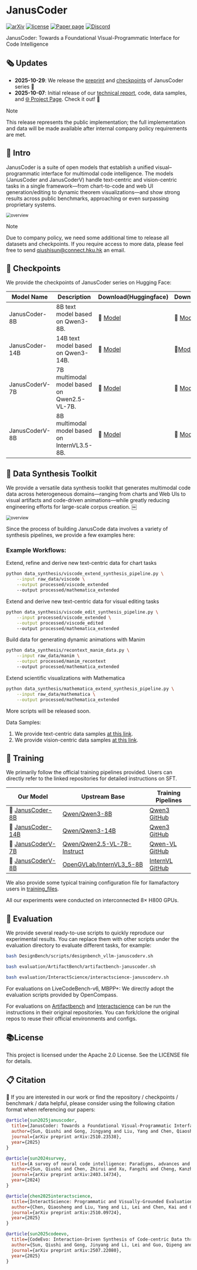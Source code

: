 # JanusCoder
[![arXiv](https://img.shields.io/badge/arXiv-2510.23538-b31b1b.svg)](http://arxiv.org/abs/2510.23538) 
[![license](./assets/license.svg)](./LICENSE)
[![Paper page](https://huggingface.co/datasets/huggingface/badges/resolve/main/paper-page-sm.svg)](./JanusCoder_technical_report.pdf)
[![Discord](https://img.shields.io/discord/1222168244673314847?logo=discord&style=flat)](https://discord.com/invite/xa29JuW87d)
<!-- [![Generic badge](https://img.shields.io/badge/WeChat-机器之心-green.svg?logo=wechat)](https://mp.weixin.qq.com/s/naVskQ9btJFkoUyyQVr7zA) -->
<!-- [![🌐 Website](https://img.shields.io/badge/Website-🌐-informational)](https://qiushisun.github.io/ScienceBoard-Home/) -->
<!-- <a href = "https://zhuanlan.zhihu.com/p/1914038712540574158"><img src="https://img.shields.io/badge/-%E7%9F%A5%E4%B9%8E-%232f6be0" target="_blank"></a> -->

JanusCoder: Towards a Foundational Visual-Programmatic Interface for Code Intelligence

## 🗞️ Updates

- **2025-10-29**: We release the  [preprint](http://arxiv.org/abs/2510.23538) and [checkpoints](https://huggingface.co/collections/internlm/januscoder) of JanusCoder series 🤗
- **2025-10-07**: Initial release of our [technical report](./JanusCoder_technical_report.pdf), code, data samples, and [🌐 Project Page](https://qiushisun.github.io/ScienceBoard-Home/). Check it out! 🚀

> [!NOTE]  
This release represents the public implementation; the full implementation and data will be made available after internal company policy requirements are met.

## 📑 Intro

JanusCoder is a suite of open models that establish a unified visual–programmatic interface for multimodal code intelligence. The models (JanusCoder and JanusCoderV) handle text-centric and vision-centric tasks in a single framework—from chart-to-code and web UI generation/editing to dynamic theorem visualizations—and show strong results across public benchmarks, approaching or even surpassing proprietary systems.

<img src="./assets/januscoder_overview.png" alt="overview" style="zoom:80%;" />



> [!NOTE]  
> Due to company policy, we need some additional time to release all datasets and checkpoints. If you require access to more data, please feel free to send qiushisun@connect.hku.hk an email.

## 🤗 Checkpoints

We provide the checkpoints of JanusCoder series on Hugging Face:

| Model Name          | Description                                  | Download(Huggingface)                      | Download(ModelScope)    | 
| ------------------- | -------------------------------------------- | ---------------------------------------------------------- | ---------------------------------------------------------- |
| JanusCoder-8B | 8B text model based on Qwen3-8B.             | 🤗 [Model](https://huggingface.co/internlm/JanusCoder-8B)  | 🤖 [Model](https://www.modelscope.cn/models/Shanghai_AI_Laboratory/JanusCoder-8B)  |
| JanusCoder-14B      | 14B text model based on Qwen3-14B.           | 🤗 [Model](https://huggingface.co/internlm/JanusCoder-14B) | 🤖[Model](https://www.modelscope.cn/models/Shanghai_AI_Laboratory/JanusCoder-14B) |
| JanusCoderV-7B      | 7B multimodal model based on Qwen2.5-VL-7B.  | 🤗 [Model](https://huggingface.co/internlm/JanusCoderV-7B) | 🤖 [Model](https://www.modelscope.cn/models/Shanghai_AI_Laboratory/JanusCoderV-7B) |
| JanusCoderV-8B      | 8B multimodal model based on InternVL3.5-8B. | 🤗 [Model](https://huggingface.co/internlm/JanusCoderV-8B) | 🤖 [Model](https://www.modelscope.cn/models/Shanghai_AI_Laboratory/JanusCoderV-8B) |


## 📑 Data Synthesis Toolkit

We provide a versatile data synthesis toolkit that generates multimodal code data across heterogeneous domains—ranging from charts and Web UIs to visual artifacts and code-driven animations—while greatly reducing engineering efforts for large-scale corpus creation. ￼


<img src="./assets/januscoder_data_toolkit.png" alt="overview" style="zoom:80%;" />


Since the process of building JanusCode data involves a variety of synthesis pipelines, we provide a few examples here:

### Example Workflows:

Extend, refine and derive new text-centric data for chart tasks
   
```bash
python data_synthesis/viscode_extend_synthesis_pipeline.py \
    --input raw_data/viscode \
    --output processed/viscode_extended
    --output processed/mathematica_extended
```

Extend and derive new text-centric data for visual editing tasks

```bash
python data_synthesis/viscode_edit_synthesis_pipeline.py \
    --input processed/viscode_extended \
    --output processed/viscode_edited
    --output processed/mathematica_extended
```

Build data for generating dynamic animations with Manim


```bash
python data_synthesis/recontext_manim_data.py \
    --input raw_data/manim \
    --output processed/manim_recontext
    --output processed/mathematica_extended
```

Extend scientific visualizations with Mathematica

```bash
python data_synthesis/mathematica_extend_synthesis_pipeline.py \
    --input raw_data/mathematica \
    --output processed/mathematica_extended
```

More scripts will be released soon.

Data Samples:
1. We provide text-centric data samples [at this link](https://drive.google.com/file/d/1dSxNf-co4LGh93NoiUgWKdbcf8Mo_VWG/view?usp=sharing).
2. We provide vision-centric data samples [at this link](https://drive.google.com/file/d/1dSxNf-co4LGh93NoiUgWKdbcf8Mo_VWG/view?usp=sharing).


## 🧪 Training
We primarily follow the official training pipelines provided. Users can directly refer to the linked repositories for detailed instructions on SFT.

| Our Model        | Upstream Base | Training Pipelines |
|-------------------|---------------|----------------------------------|
| 🤗 [JanusCoder-8B](https://huggingface.co/internlm/JanusCoder-8B)     | [Qwen/Qwen3-8B](https://huggingface.co/Qwen/Qwen3-8B) | [Qwen3 GitHub](https://github.com/QwenLM/Qwen) |
| 🤗 [JanusCoder-14B](https://huggingface.co/internlm/JanusCoder-14B)    | [Qwen/Qwen3-14B](https://huggingface.co/Qwen/Qwen3-14B) | [Qwen3 GitHub](https://github.com/QwenLM/Qwen) |
| 🤗 [JanusCoderV-7B](https://huggingface.co/internlm/JanusCoderV-7B)    | [Qwen/Qwen2.5-VL-7B-Instruct](https://huggingface.co/Qwen/Qwen2.5-VL-7B-Instruct) | [Qwen-VL GitHub](https://github.com/QwenLM/Qwen-VL) |
| 🤗 [JanusCoderV-8B](https://huggingface.co/internlm/JanusCoderV-8B)    | [OpenGVLab/InternVL3_5-8B](https://huggingface.co/OpenGVLab/InternVL3_5-8B) | [InternVL GitHub](https://github.com/OpenGVLab/InternVL) |

We also provide some typical training configuration file for llamafactory users in [training_files](./training_files/).

All our experiments were conducted on interconnected 8× H800 GPUs.

## 📏 Evaluation


We provide several ready-to-use scripts to quickly reproduce our experimental results. You can replace them with other scripts under the evaluation directory to evaluate different tasks, for example:

```bash
bash DesignBench/scripts/designbench_vllm-januscoderv.sh
```

```bash
bash evaluation/ArtifactBench/artifactbench-januscoder.sh
```

```bash
bash evaluation/InteractScience/interactscience-januscoderv.sh
```

For evaluations on LiveCodeBench-v6, MBPP+: We directly adopt the evaluation scripts provided by OpenCompass.

For evaluations on [Artifactbench](https://github.com/Tencent-Hunyuan/ArtifactsBenchmark) and [Interactscience](https://github.com/open-compass/InteractScience) can be run the instructions in their original repositories. You can fork/clone the original repos to reuse their official environments and configs.


## 📚License
This project is licensed under the Apache 2.0 License. See the LICENSE file for details.

## 📋 Citation
🫶  If you are interested in our work or find the repository / checkpoints / benchmark / data helpful, please consider using the following citation format when referencing our papers:

```bibtex
@article{sun2025januscoder,
  title={JanusCoder: Towards a Foundational Visual-Programmatic Interface for Code Intelligence},
  author={Sun, Qiushi and Gong, Jingyang and Liu, Yang and Chen, Qiaosheng and Li, Lei and Chen, Kai and Guo, Qipeng and Kao, Ben and Yuan, Fei},
  journal={arXiv preprint arXiv:2510.23538},
  year={2025}
}

@article{sun2024survey,
  title={A survey of neural code intelligence: Paradigms, advances and beyond},
  author={Sun, Qiushi and Chen, Zhirui and Xu, Fangzhi and Cheng, Kanzhi and Ma, Chang and Yin, Zhangyue and Wang, Jianing and Han, Chengcheng and Zhu, Renyu and Yuan, Shuai and others},
  journal={arXiv preprint arXiv:2403.14734},
  year={2024}
}

@article{chen2025interactscience,
  title={InteractScience: Programmatic and Visually-Grounded Evaluation of Interactive Scientific Demonstration Code Generation},
  author={Chen, Qiaosheng and Liu, Yang and Li, Lei and Chen, Kai and Guo, Qipeng and Cheng, Gong and Yuan, Fei},
  journal={arXiv preprint arXiv:2510.09724},
  year={2025}
}

@article{sun2025codeevo,
  title={CodeEvo: Interaction-Driven Synthesis of Code-centric Data through Hybrid and Iterative Feedback},
  author={Sun, Qiushi and Gong, Jinyang and Li, Lei and Guo, Qipeng and Yuan, Fei},
  journal={arXiv preprint arXiv:2507.22080},
  year={2025}
}

```